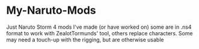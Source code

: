 # My-Naruto-Mods
Just Naruto Storm 4 mods I've made (or have worked on)
some are in .ns4 format to work with ZealotTormunds' tool, others replace characters.
Some may need a touch-up with the rigging, but are otherwise usable
